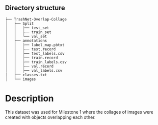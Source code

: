 
## Directory structure
```
├── TrashNet-Overlap-Collage
│   ├── Split
│   │   ├── test_set
│   │   ├── train_set
│   │   └── val_set
│   ├── annotations
│   │   ├── label_map.pbtxt
│   │   ├── test.record
│   │   ├── test_labels.csv
│   │   ├── train.record
│   │   ├── train_labels.csv
│   │   ├── val.record
│   │   ├── val_labels.csv        
|   ├── classes.txt
│   └── images

```

# Description

This dataset was used for Milestone 1 where the collages of images were created with objects overlapping each other.
